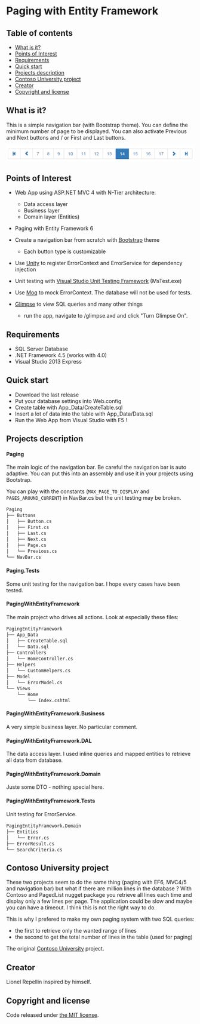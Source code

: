 ﻿Paging with Entity Framework
===

## Table of contents

- [What is it?](#what-is-it)
- [Points of Interest](#points-of-interest)
- [Requirements](#requirements)
- [Quick start](#quick-start)
- [Projects description](#projects-description)
- [Contoso University project](#contoso-university-project)
- [Creator](#creator)
- [Copyright and license](#copyright-and-license)

## What is it?

This is a simple navigation bar (with Bootstrap theme). You can define the minimum number of page to be displayed. You can also activate Previous and Next buttons and / or First and Last buttons.

![Navigation Bar](https://github.com/lionelrepellin/paging-with-entity-framework/blob/master/navbar.png "Navigation Bar")

## Points of Interest

- Web App using ASP.NET MVC 4 with N-Tier architecture:
  - Data access layer
  - Business layer
  - Domain layer (Entities)

- Paging with Entity Framework 6

- Create a navigation bar from scratch with [Bootstrap](http://getbootstrap.com/) theme
  - Each button type is customizable

- Use [Unity](http://www.asp.net/mvc/overview/older-versions/hands-on-labs/aspnet-mvc-4-dependency-injection) to register ErrorContext and ErrorService for dependency injection

- Unit testing with [Visual Studio Unit Testing Framework](http://en.wikipedia.org/wiki/Visual_Studio_Unit_Testing_Framework) (MsTest.exe)

- Use [Moq](https://github.com/Moq/moq4) to mock ErrorContext. The database will not be used for tests.

- [Glimpse](http://getglimpse.com/) to view SQL queries and many other things
  - run the app, navigate to /glimpse.axd and click "Turn Glimpse On".

## Requirements

- SQL Server Database
- .NET Framework 4.5 (works with 4.0)
- Visual Studio 2013 Express

## Quick start

- Download the last release
- Put your database settings into Web.config
- Create table with App_Data/CreateTable.sql
- Insert a lot of data into the table with App_Data/Data.sql
- Run the Web App from Visual Studio with F5 !

## Projects description

#### Paging

The main logic of the navigation bar. Be careful the navigation bar is auto adaptive. You can put this into an assembly and use it in your projects using Bootstrap.

You can play with the constants (```MAX_PAGE_TO_DISPLAY``` and ```PAGES_AROUND_CURRENT```) in NavBar.cs but the unit testing may be broken.

```
Paging
├── Buttons
│   ├── Button.cs
│   ├── First.cs
│   ├── Last.cs
│   ├── Next.cs
│   ├── Page.cs
│   └── Previous.cs
└── NavBar.cs
```

#### Paging.Tests

Some unit testing for the navigation bar. I hope every cases have been tested.

#### PagingWithEntityFramework

The main project who drives all actions. Look at especially these files:

```
PagingEntityFramework
├── App_Data
│   ├── CreateTable.sql
│   └── Data.sql
├── Controllers
│   └── HomeController.cs
├── Helpers
│   └── CustomHelpers.cs
├── Model
│   └── ErrorModel.cs
└── Views
    └── Home
        └── Index.cshtml
```

#### PagingWithEntityFramework.Business

A very simple business layer. No particular comment.

#### PagingWithEntityFramework.DAL

The data access layer. I used inline queries and mapped entities to retrieve all data from database.

#### PagingWithEntityFramework.Domain

Juste some DTO - nothing special here.

#### PagingWithEntityFramework.Tests

Unit testing for ErrorService.


```
PagingEntityFramework.Domain
├── Entities
│   └── Error.cs
├── ErrorResult.cs
└── SearchCriteria.cs
```

## Contoso University project

These two projects seem to do the same thing (paging with EF6, MVC4/5 and navigation bar) but what if there are million lines in the database ?
With Contoso and PagedList nugget package you retrieve all lines each time and display only a few lines per page. The application could be slow and maybe you can have a timeout. I think this is not the right way to do.

This is why I prefered to make my own paging system with two SQL queries:

- the first to retrieve only the wanted range of lines
- the second to get the total number of lines in the table (used for paging)

The original [Contoso University](http://www.asp.net/mvc/overview/getting-started/getting-started-with-ef-using-mvc/sorting-filtering-and-paging-with-the-entity-framework-in-an-asp-net-mvc-application) project.

## Creator

Lionel Repellin inspired by himself.

## Copyright and license

Code released under [the MIT license](https://github.com/twbs/bootstrap/blob/master/LICENSE). 